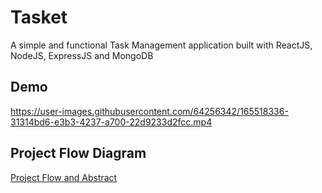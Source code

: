 # Tasket
A simple and functional Task Management application built with ReactJS, NodeJS, ExpressJS and MongoDB

## Demo


https://user-images.githubusercontent.com/64256342/165518336-31314bd6-e3b3-4237-a700-22d9233d2fcc.mp4

## Project Flow Diagram

[Project Flow and Abstract](https://github.com/code-reaper08/HCL_Final/blob/main/39111109_Flow_Diagram.docx)
